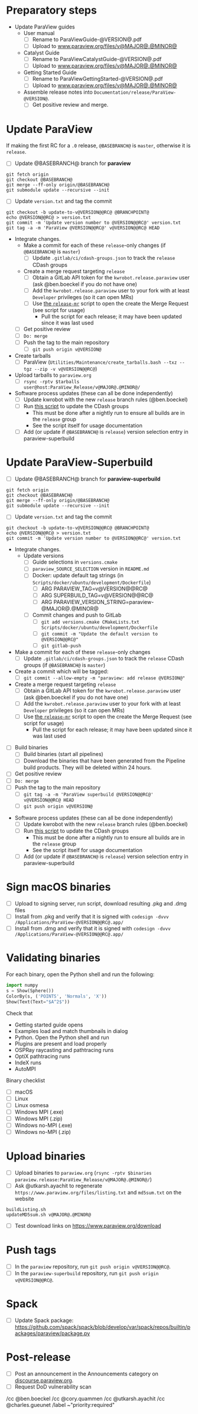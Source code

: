 <!--
This template is for tracking a release of ParaView. Please replace the
following strings with the associated values:

  - `@VERSION@` - replace with base version, e.g., 5.7.0
  - `@RC@` - for release candidates, replace with "-RC?". For final, replace with "".
  - `@MAJOR@` - replace with major version number
  - `@MINOR@` - replace with minor version number
  - `@BASEBRANCH@`: The branch to create the release on (for `x.y.0-RC1`,
    `master`, otherwise `release`)
  - `@BRANCHPOINT@`: The commit where the release should be started

Please remove this comment.
-->

# Preparatory steps

  - Update ParaView guides
    - User manual
      - [ ] Rename to ParaViewGuide-@VERSION@.pdf
      - [ ] Upload to www.paraview.org/files/v@MAJOR@.@MINOR@
    - Catalyst Guide
      - [ ] Rename to ParaViewCatalystGuide-@VERSION@.pdf
      - [ ] Upload to www.paraview.org/files/v@MAJOR@.@MINOR@
    - Getting Started Guide
      - [ ] Rename to ParaViewGettingStarted-@VERSION@.pdf
      - [ ] Upload to www.paraview.org/files/v@MAJOR@.@MINOR@
    - Assemble release notes into `Documentation/release/ParaView-@VERSION@`.
      - [ ] Get positive review and merge.

# Update ParaView

If making the first RC for a `.0` release, `@BASEBRANCH@` is `master`, otherwise
it is `release`.

  - [ ] Update @BASEBRANCH@ branch for **paraview**
```
git fetch origin
git checkout @BASEBRANCH@
git merge --ff-only origin/@BASEBRANCH@
git submodule update --recursive --init
```
  - [ ] Update `version.txt` and tag the commit
```
git checkout -b update-to-v@VERSION@@RC@ @BRANCHPOINT@
echo @VERSION@@RC@ > version.txt
git commit -m 'Update version number to @VERSION@@RC@' version.txt
git tag -a -m 'ParaView @VERSION@@RC@' v@VERSION@@RC@ HEAD
```

  - Integrate changes.
    - Make a commit for each of these `release`-only changes (if `@BASEBRANCH@`
      is `master`)
      - [ ] Update `.gitlab/ci/cdash-groups.json` to track the `release` CDash
            groups
    - Create a merge request targeting `release`
      - [ ] Obtain a GitLab API token for the `kwrobot.release.paraview` user
            (ask @ben.boeckel if you do not have one)
      - [ ] Add the `kwrobot.release.paraview` user to your fork with at least
            `Developer` privileges (so it can open MRs)
      - [ ] Use [the `release-mr`][release-mr] script to open the create the
            Merge Request (see script for usage)
        - Pull the script for each release; it may have been updated since it
          was last used
    - [ ] Get positive review
    - [ ] `Do: merge`
    - [ ] Push the tag to the main repository
      - [ ] `git push origin v@VERSION@`
  - Create tarballs
    - [ ] ParaView (`Utilities/Maintenance/create_tarballs.bash --txz --tgz --zip -v v@VERSION@@RC@`)
  - Upload tarballs to `paraview.org`
    - [ ] `rsync -rptv $tarballs user@host:ParaView_Release/v@MAJOR@.@MINOR@/`
  - Software process updates (these can all be done independently)
    - [ ] Update kwrobot with the new `release` branch rules (@ben.boeckel)
    - [ ] Run [this script][cdash-update-groups] to update the CDash groups
      - This must be done after a nightly run to ensure all builds are in the
        `release` group
      - See the script itself for usage documentation
    - [ ] Add (or update if `@BASEBRANCH@` is `release`) version selection entry
          in paraview-superbuild

[release-mr]: https://gitlab.kitware.com/utils/release-utils/-/blob/master/release-mr.py
[cdash-update-groups]: https://gitlab.kitware.com/utils/cdash-utils/-/blob/master/cdash-update-groups.py

# Update ParaView-Superbuild

  - [ ] Update @BASEBRANCH@ branch for **paraview-superbuild**
```
git fetch origin
git checkout @BASEBRANCH@
git merge --ff-only origin/@BASEBRANCH@
git submodule update --recursive --init
```
  - [ ] Update `version.txt` and tag the commit
```
git checkout -b update-to-v@VERSION@@RC@ @BRANCHPOINT@
echo @VERSION@@RC@ > version.txt
git commit -m 'Update version number to @VERSION@@RC@' version.txt
```

  - Integrate changes.
    - Update versions
      - [ ] Guide selections in `versions.cmake`
      - [ ] `paraview_SOURCE_SELECTION` version in `README.md`
      - [ ] Docker: update default tag strings (in `Scripts/docker/ubuntu/development/Dockerfile`)
        - [ ] ARG PARAVIEW_TAG=v@VERSION@@RC@
        - [ ] ARG SUPERBUILD_TAG=v@VERSION@@RC@
        - [ ] ARG PARAVIEW_VERSION_STRING=paraview-@MAJOR@.@MINOR@
      - [ ] Commit changes and push to GitLab
        - [ ] `git add versions.cmake CMakeLists.txt Scripts/docker/ubuntu/development/Dockerfile`
        - [ ] `git commit -m "Update the default version to @VERSION@@RC@"`
        - [ ] `git gitlab-push`
  - Make a commit for each of these `release`-only changes
    - [ ] Update `.gitlab/ci/cdash-groups.json` to track the `release` CDash
          groups (if `@BASEBRANCH@` is `master`)
  - Create a commit which will be tagged:
    - [ ] `git commit --allow-empty -m "paraview: add release @VERSION@"`
  - Create a merge request targeting `release`
    - [ ] Obtain a GitLab API token for the `kwrobot.release.paraview` user
          (ask @ben.boeckel if you do not have one)
    - [ ] Add the `kwrobot.release.paraview` user to your fork with at least
          `Developer` privileges (so it can open MRs)
    - [ ] Use [the `release-mr`][release-mr] script to open the create the
          Merge Request (see script for usage)
      - Pull the script for each release; it may have been updated since it
        was last used
  - [ ] Build binaries
    - [ ] Build binaries (start all pipelines)
    - [ ] Download the binaries that have been generated from the Pipeline
          build products. They will be deleted within 24 hours.
  - [ ] Get positive review
  - [ ] `Do: merge`
  - [ ] Push the tag to the main repository
    - [ ] `git tag -a -m 'ParaView superbuild @VERSION@@RC@' v@VERSION@@RC@ HEAD`
    - [ ] `git push origin v@VERSION@`
  - Software process updates (these can all be done independently)
    - [ ] Update kwrobot with the new `release` branch rules (@ben.boeckel)
    - [ ] Run [this script][cdash-update-groups] to update the CDash groups
      - This must be done after a nightly run to ensure all builds are in the
        `release` group
      - See the script itself for usage documentation
    - [ ] Add (or update if `@BASEBRANCH@` is `release`) version selection entry
          in paraview-superbuild

# Sign macOS binaries

  - [ ] Upload to signing server, run script, download resulting .pkg and .dmg files
  - [ ] Install from .pkg and verify that it is signed with `codesign -dvvv /Applications/ParaView-@VERSION@@RC@.app/`
  - [ ] Install from .dmg and verify that it is signed with `codesign -dvvv /Applications/ParaView-@VERSION@@RC@.app/`

# Validating binaries

For each binary, open the Python shell and run the following:

```python
import numpy
s = Show(Sphere())
ColorBy(s, ('POINTS', 'Normals', 'X'))
Show(Text(Text="$A^2$"))
```

  Check that
  - Getting started guide opens
  - Examples load and match thumbnails in dialog
  - Python. Open the Python shell and run
  - Plugins are present and load properly
  - OSPRay raycasting and pathtracing runs
  - OptiX pathtracing runs
  - IndeX runs
  - AutoMPI


Binary checklist
  - [ ] macOS
  - [ ] Linux
  - [ ] Linux osmesa
  - [ ] Windows MPI (.exe)
  - [ ] Windows MPI (.zip)
  - [ ] Windows no-MPI (.exe)
  - [ ] Windows no-MPI (.zip)

# Upload binaries

  - [ ] Upload binaries to `paraview.org` (`rsync -rptv $binaries paraview.release:ParaView_Release/v@MAJOR@.@MINOR@/`)
  - [ ] Ask @utkarsh.ayachit to regenerate `https://www.paraview.org/files/listing.txt` and `md5sum.txt` on the website

```
buildListing.sh
updateMD5sum.sh v@MAJOR@.@MINOR@
```

  - [ ] Test download links on https://www.paraview.org/download

# Push tags

 - [ ] In the `paraview` repository, run `git push origin v@VERSION@@RC@`.
 - [ ] In the `paraview-superbuild` repository, run `git push origin v@VERSION@@RC@`.

# Spack

 - [ ] Update Spack package: https://github.com/spack/spack/blob/develop/var/spack/repos/builtin/packages/paraview/package.py

<!--
If making a non-RC release:

# Update documentation

  - [ ] Upload versioned documentation to `https://github.com/kitware/paraview-docs` (see `https://github.com/Kitware/paraview-docs/blob/master/README.md`)
  - [ ] Tag the [ParaView docs](https://gitlab.kitware.com/paraview/paraview-docs/-/tags) with v@VERSION@.
  - [ ] Activate the tag on [readthedocs](https://readthedocs.org/projects/paraview/versions/) and build it [here](https://readthedocs.org/projects/paraview/)
  - [ ] Go to readthedocs.org and activate
  - [ ] Write and publish blog post with release notes.
  - [ ] Update release notes
    (https://www.paraview.org/Wiki/ParaView_Release_Notes)
-->

# Post-release

  - [ ] Post an announcement in the Announcements category on
        [discourse.paraview.org](https://discourse.paraview.org/).
  - [ ] Request DoD vulnerability scan
<!--
If making a non-RC release:

  - [ ] Request update of version number in "Download Latest Release" text on www.paraview.org
  - [ ] Request update of link to ParaView Guide PDF at https://www.paraview.org/paraview-guide/
  - [ ] Move unclosed issues to next release milestone in GitLab
-->

/cc @ben.boeckel
/cc @cory.quammen
/cc @utkarsh.ayachit
/cc @charles.gueunet
/label ~"priority:required"

